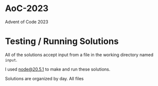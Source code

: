 # AoC-2023
 Advent of Code 2023

# Testing / Running Solutions

All of the solutions accept input from a file in the working directory named `input`.

I used node@20.5.1 to make and run these solutions.

Solutions are organized by day. All files